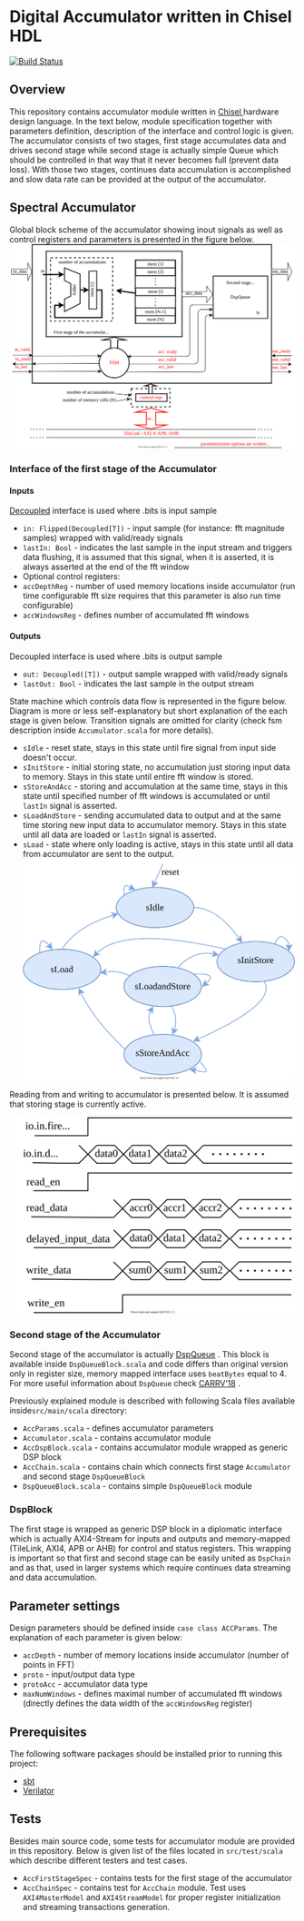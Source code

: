 Digital Accumulator written in Chisel HDL
=======================================================
[![Build Status](https://travis-ci.org/milovanovic/accumulator.svg?branch=master)](https://travis-ci.org/milovanovic/accumulator)
## Overview
This repository  contains accumulator module written in [Chisel ](https://www.chisel-lang.org/) hardware design language.  In the text below, module specification together with parameters definition, description of the interface and control logic is given. The accumulator consists of two stages, first stage accumulates data and drives second stage while second stage is actually simple Queue which should be controlled in that way that it never becomes full (prevent data loss). With those two stages, continues data accumulation is accomplished and slow data rate can be provided at the output of the accumulator.

## Spectral Accumulator

Global block scheme of the accumulator showing inout signals as well as control registers and parameters is presented in the figure below.
![accumulator](./doc/images/accumulator.svg)

### Interface of the first stage of the Accumulator

#### Inputs 

[Decoupled](https://github.com/freechipsproject/chisel3/wiki/Interfaces-Bulk-Connections) interface is used where .bits is input sample
* `in: Flipped(Decoupled[T])` - input  sample (for instance: fft magnitude samples) wrapped with valid/ready signals
* `lastIn: Bool` - indicates the last sample in the input stream and triggers data flushing, it is assumed that this signal, when it is asserted,  it is always asserted at the end of the fft window 
* Optional control registers: 
* `accDepthReg` - number of used memory locations inside accumulator (run time configurable fft size requires that this parameter is also run time configurable)
* `accWindowsReg` - defines number of accumulated fft windows

#### Outputs

Decoupled interface is used where .bits is output sample
* `out: Decoupled([T])` - output sample wrapped with valid/ready signals
* `lastOut: Bool` - indicates the last sample in the output stream 

State machine which controls data flow is represented in the figure below. Diagram is more or less self-explanatory but short explanation of the each stage is given below. Transition signals are omitted for clarity (check fsm description inside `Accumulator.scala` for more details).
 * `sIdle` - reset state, stays in this state until fire signal from input side doesn't occur.
 * `sInitStore` - initial storing state, no accumulation just storing input data to memory. Stays in this state until entire fft window is stored.
 * `sStoreAndAcc` -  storing and accumulation at the same time, stays in this state until specified number of fft windows is accumulated or until `lastIn` signal is asserted.
 * `sLoadAndStore` -  sending accumulated data to output and at the same time storing new input data to accumulator memory. Stays in this state until all data are loaded or `lastIn` signal is asserted.
 * `sLoad` - state where only loading is active, stays in this state until all data from accumulator are sent to the output.
![FSM](./doc/images/fsmfinal.svg)

Reading from and writing to accumulator is presented below. It is assumed that storing stage is currently active.

![diagram](./doc/images/diagram.svg)

### Second stage of the Accumulator 
Second stage of the accumulator is actually [DspQueue](https://github.com/ucb-bar/dsptools/blob/fda2c1c3f9c5b5ea88e8a689880af24521cc101d/rocket/src/main/scala/dspblocks/DspQueue.scala) . This block is available inside `DspQueueBlock.scala`  and code differs than original version only in register size, memory mapped interface uses `beatBytes` equal to 4.
For more useful information about `DspQueue` check [CARRV’18](https://carrv.github.io/2018/papers/CARRV_2018_paper_12.pdf) .

Previously explained module is described with following Scala files available inside`src/main/scala` directory:

 * `AccParams.scala` - defines accumulator parameters
 * `Accumulator.scala` -  contains accumulator module
 * `AccDspBlock.scala` -  contains accumulator module wrapped as generic DSP block
 * `AccChain.scala` - contains chain which connects first stage `Accumulator` and second stage `DspQueueBlock`
 * `DspQueueBlock.scala` - contains simple `DspQueueBlock` module
 
 
### DspBlock
The first stage is wrapped as generic DSP block in a diplomatic interface which is actually AXI4-Stream for inputs and outputs and memory-mapped (TileLink, AXI4, APB or AHB) for control and status registers. This wrapping is important so that first and second stage can be easily united as `DspChain` and as that, used in larger systems which require continues data streaming and data accumulation.

## Parameter settings

Design parameters should be defined inside `case class ACCParams`.
The explanation of each parameter is given below:

* `accDepth` - number of memory locations inside accumulator (number of points in FFT)
* `proto`    - input/output data type
* `protoAcc` - accumulator data type
* `maxNumWindows` -  defines maximal number of accumulated fft windows (directly defines the data width of the `accWindowsReg` register)

## Prerequisites

The following software packages should be installed prior to running this project:
* [sbt](http://www.scala-sbt.org)
* [Verilator](http://www.veripool.org/wiki/verilator)

## Tests

Besides main source code, some tests for accumulator module are provided in this repository. Below is given list of the files located in `src/test/scala` which describe different testers and test cases.   

* `AccFirstStageSpec` -  contains tests for the first stage of the accumulator
* `AccChainSpec` - contains test for `AccChain` module. Test uses `AXI4MasterModel` and `AXI4StreamModel` for proper register initialization and streaming transactions generation.

